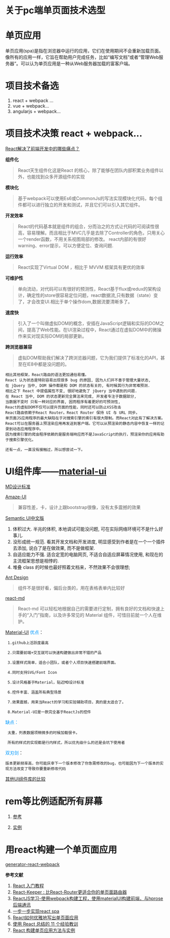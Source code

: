 # 关于pc端单页面技术选型

# 单页应用

  单页应用(spa)是指在浏览器中运行的应用，它们在使用期间不会重新加载页面。像所有的应用一样，它旨在帮助用户完成任务，比如“编写文档”或者“管理Web服务器”。可以认为单页应用是一种从Web服务器加载的富客户端。

# 项目技术备选

1. react + webpack ...
2. vue + webpack...
3. angularjs + webpack...

# 项目技术决策 react + webpack...

[React解决了前端开发中的哪些痛点？](https://www.zhihu.com/question/39825457?sort=created)

**组件化**
  >React天生组件化这是React 的核心，除了能够在团队内部积累业务组件以外，也能找到众多开源组件的实现

**模块化**
  >基于webpack可以使用Es6或CommonJs的写法实现模块化代码，每个组件都可以进行独立的开发和测试，并且它们可以引入其它组件。

**开发效率**
  >React的代码基本就是组件的组合，分而治之的方式让代码的可阅读性很高，容易理解。而且相比于MVC几乎是去除了Controller的角色，只用关心一个render函数，不用关系视图局部的修改。
  react内部的有很好warning、error提示，可以方便定位、查询问题.

**运行效率**
  >React实现了Virtual DOM ，相比于 MVVM 框架具有更优的效率

**可维护性**
  >单向流动，对代码可以有很好的预测性，React基于flux或redux的架构设计，确定性的store很容易定位问题，react数据流,只有数据（state）变了，才会改变UI.相比于单个操作dom,数据流要清晰多了。

**速度快**
  >引入了一个叫做虚拟DOM的概念，安插在JavaScript逻辑和实际的DOM之间，提高了Web性能。在UI渲染过程中，React通过在虚拟DOM中的微操作来实对现实际DOM的局部更新。

**跨浏览器兼容**
  >虚拟DOM帮助我们解决了跨浏览器问题，它为我们提供了标准化的API，甚至在IE8中都是没问题的。

    相比其他框架，React路由的语法更加通俗易懂。
    React 认为状态是特别容易出现很多 bug 的原因, 因为人们并不善于管理大量状态,
    在 jQuery 当中, DOM 操作都是和 DOM 的状态有关的, 有时候其行为非常难预测.
    相比之下 React 中提倡属性不变, 很好地避免了 jQuery 当中遇到的问题.
    在 React 当中, DOM 的状态更新完全算法来完成, 开发者专注于数据部分,
    当数据不变时 只有一种对应的界面, 因而程序有着更好的可预测性,
    React的虚拟DOM不仅可以提升页面的性能，同时还可以防止XSS攻击
    React路由依赖于React Router。React Router 保持 UI 与 URL 同步。
    单页面JS应用程序的最大缺陷在于对搜索引擎的索引有很大限制。而React对此有了解决方案。
    React可以在服务器上预渲染应用再发送到客户端。它可以从预渲染的静态内容中恢复一样的记录到动态应用程序中。
    因为搜索引擎的爬虫程序依赖的是服务端响应而不是JavaScript的执行，预渲染你的应用有助于搜索引擎优化。

    还有一点，一直没有接触过，所以想尝试一下。


# UI组件库——[material-ui](http://www.material-ui.com/#/)

[MD设计标准](http://wiki.jikexueyuan.com/project/material-design/)

[Amaze-UI](https://github.com/amazeui/react-starter-kit)

  >兼容性差，卡，设计上跟bootstrap很像，没有太多震撼的效果

[Semantic UI](https://react.semantic-ui.com/introduction)[中文版](http://www.semantic-ui.cn/)

  > 
   1. 体积过大. 半兆的体积, 本地调试可能没问题, 可在实际网络环境可不是什么好事儿.
   2. 没形成统一规范. 看其开发文档和开发进度, 明显感受到作者是在一个一个插件去添加, 说白了是在做效果, 而不是做框架.
   3. 自适应能力不强. 适合定宽的电脑网页, 不适合自适应屏幕情况使用, 和现在的主流框架思想是相悖的.
   4. 堆叠 class 的时候也最好照着文档来，不然效果不会很理想;

[Ant Design](https://ant.design/index-cn)

  >组件不是很好看，偏后台类的，用在表格表单内比较好

[react-md](https://react-md.mlaursen.com/)

  >React-md 可以轻松地根据自己的需要进行定制，拥有良好的文档和快速上手的“入门”指南，以及许多常见的 Material 组件，可惜目前就一个人在维护。

[Material-UI](http://www.material-ui.com/#/)
<font color=#0099ff>优点</font>：

     1.github上活跃度最高

     2.只需要前端+交互就可以快速构建做出非常不错的产品

     3.设置样式简单，适合小团队，或者个人项目快速搭建前端界面。

     4.同时支持SVG/Font Icon

     5.设计风格基于Material，贴近MD设计标准

     6.控件丰富、涵盖所有典型场景

     7.效果震撼，用来当React的学习和实验辅助项目，真的是太适合了。

     8.Material-UI是一款完全基于ReactJs的控件

<font color=#0099ff>缺点：</font>

     太重，列表数据项稍微多的时候加载很卡。

     所有的样式的实现都是行内样式，所以优先级什么的还是会坑下使用者

<font color=#0099ff>双刃剑</font>：

    版本更新频率高，你可能庆幸下一个版本修改了你急需修改的bug，也可能因为下一个版本的实现方法改变了导致你要重新修改代码

[其他UI组件库的比较](http://www.iteye.com/news/32408)

# rem等比例适配所有屏幕

1. [参考](https://segmentfault.com/a/1190000007350680)

2. [实例](https://segmentfault.com/a/1190000004705207?_ea=1030036)


# 用react构建一个单页面应用

[generator-react-webpack](https://github.com/react-webpack-generators/generator-react-webpack)


**参考文献**
1. [React 入门教程](https://hulufei.gitbooks.io/react-tutorial/content/webpack.html)
2. [React-Keeper : 比React-Router更适合你的单页面路由器](https://zhuanlan.zhihu.com/p/25081540)
3. [ReactJS学习-使用webpack构建工程，使用materialUI构建前端，与hprose后端通讯](http://blog.csdn.net/keyunq/article/details/51613136)
4. [一步一步实现react spa](http://react-china.org/t/react-spa/11730)
5. [React如何优雅地写出单页面应用](https://zhuanlan.zhihu.com/p/26308250)
6. [使用 React 总结的 11 个经验教训](http://web.jobbole.com/91075/)
7. [React 构建单页应用方法与实例](http://cnodejs.org/topic/5900c8fb31e8c2bb1c3dcea1)
